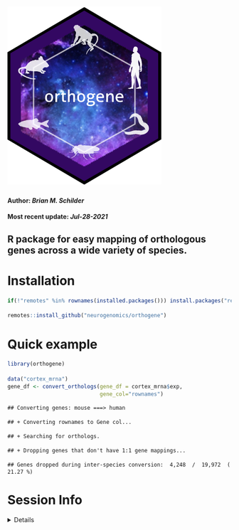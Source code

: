 <img src='./inst/hex/orthogene.png' height='400'><br>
================
<h4>
Author: <i>Brian M. Schilder</i>
</h4>
<h4>
Most recent update: <i>Jul-28-2021</i>
</h4>

## R package for easy mapping of orthologous genes across a wide variety of species.

# Installation

``` r
if(!"remotes" %in% rownames(installed.packages())) install.packages("remotes")

remotes::install_github("neurogenomics/orthogene")
```

# Quick example

``` r
library(orthogene)

data("cortex_mrna")
gene_df <- convert_orthologs(gene_df = cortex_mrna$exp,
                             gene_col="rownames")
```

    ## Converting genes: mouse ===> human

    ## + Converting rownames to Gene col...

    ## + Searching for orthologs.

    ## + Dropping genes that don't have 1:1 gene mappings...

    ## Genes dropped during inter-species conversion:  4,248  /  19,972  ( 21.27 %)

# Session Info

<details>

``` r
utils::sessionInfo()
```

    ## R version 4.1.0 (2021-05-18)
    ## Platform: x86_64-pc-linux-gnu (64-bit)
    ## Running under: Ubuntu 20.04.2 LTS
    ## 
    ## Matrix products: default
    ## BLAS/LAPACK: /usr/lib/x86_64-linux-gnu/openblas-pthread/libopenblasp-r0.3.8.so
    ## 
    ## locale:
    ##  [1] LC_CTYPE=en_US.UTF-8       LC_NUMERIC=C              
    ##  [3] LC_TIME=en_US.UTF-8        LC_COLLATE=en_US.UTF-8    
    ##  [5] LC_MONETARY=en_US.UTF-8    LC_MESSAGES=C             
    ##  [7] LC_PAPER=en_US.UTF-8       LC_NAME=C                 
    ##  [9] LC_ADDRESS=C               LC_TELEPHONE=C            
    ## [11] LC_MEASUREMENT=en_US.UTF-8 LC_IDENTIFICATION=C       
    ## 
    ## attached base packages:
    ## [1] stats     graphics  grDevices utils     datasets  methods   base     
    ## 
    ## other attached packages:
    ## [1] orthogene_0.1.0
    ## 
    ## loaded via a namespace (and not attached):
    ##  [1] MatrixGenerics_1.4.0        Biobase_2.52.0             
    ##  [3] httr_1.4.2                  bit64_4.0.5                
    ##  [5] assertthat_0.2.1            stats4_4.1.0               
    ##  [7] BiocFileCache_2.0.0         blob_1.2.2                 
    ##  [9] GenomeInfoDbData_1.2.6      Rsamtools_2.8.0            
    ## [11] yaml_2.2.1                  progress_1.2.2             
    ## [13] pillar_1.6.1                RSQLite_2.2.7              
    ## [15] lattice_0.20-44             glue_1.4.2                 
    ## [17] limma_3.48.1                digest_0.6.27              
    ## [19] GenomicRanges_1.44.0        XVector_0.32.0             
    ## [21] htmltools_0.5.1.1           Matrix_1.3-4               
    ## [23] XML_3.99-0.6                pkgconfig_2.0.3            
    ## [25] biomaRt_2.48.2              zlibbioc_1.38.0            
    ## [27] purrr_0.3.4                 BiocParallel_1.26.1        
    ## [29] tibble_3.1.3                EnsDb.Hsapiens.v75_2.99.0  
    ## [31] KEGGREST_1.32.0             AnnotationFilter_1.16.0    
    ## [33] generics_0.1.0              IRanges_2.26.0             
    ## [35] ellipsis_0.3.2              cachem_1.0.5               
    ## [37] SummarizedExperiment_1.22.0 GenomicFeatures_1.44.0     
    ## [39] lazyeval_0.2.2              BiocGenerics_0.38.0        
    ## [41] magrittr_2.0.1              crayon_1.4.1               
    ## [43] memoise_2.0.0               evaluate_0.14              
    ## [45] fansi_0.5.0                 xml2_1.3.2                 
    ## [47] homologene_1.4.68.19.3.27   tools_4.1.0                
    ## [49] prettyunits_1.1.1           hms_1.1.0                  
    ## [51] BiocIO_1.2.0                lifecycle_1.0.0            
    ## [53] matrixStats_0.60.0          stringr_1.4.0              
    ## [55] S4Vectors_0.30.0            DelayedArray_0.18.0        
    ## [57] AnnotationDbi_1.54.1        ensembldb_2.16.3           
    ## [59] Biostrings_2.60.1           compiler_4.1.0             
    ## [61] GenomeInfoDb_1.28.1         rlang_0.4.11               
    ## [63] grid_4.1.0                  RCurl_1.98-1.3             
    ## [65] SingleCellExperiment_1.14.1 rappdirs_0.3.3             
    ## [67] rjson_0.2.20                bitops_1.0-7               
    ## [69] rmarkdown_2.9               restfulr_0.0.13            
    ## [71] curl_4.3.2                  DBI_1.1.1                  
    ## [73] R6_2.5.0                    GenomicAlignments_1.28.0   
    ## [75] knitr_1.33                  dplyr_1.0.7                
    ## [77] rtracklayer_1.52.0          fastmap_1.1.0              
    ## [79] bit_4.0.4                   utf8_1.2.2                 
    ## [81] filelock_1.0.2              ProtGenerics_1.24.0        
    ## [83] stringi_1.7.3               parallel_4.1.0             
    ## [85] Rcpp_1.0.7                  vctrs_0.3.8                
    ## [87] png_0.1-7                   tidyselect_1.1.1           
    ## [89] dbplyr_2.1.1                xfun_0.24

</details>
